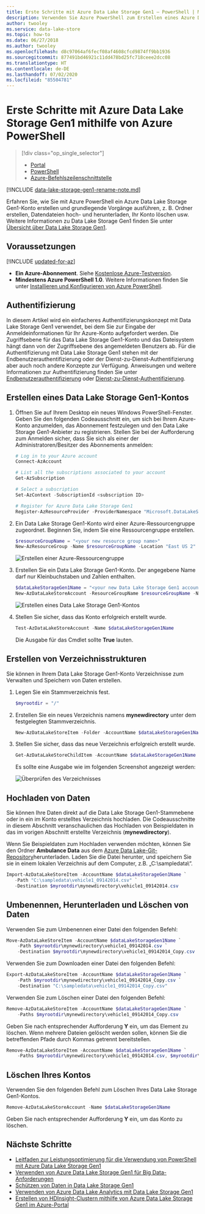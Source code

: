 ```yaml
---
title: Erste Schritte mit Azure Data Lake Storage Gen1 – PowerShell | Microsoft-Dokumentation
description: Verwenden Sie Azure PowerShell zum Erstellen eines Azure Data Lake Storage Gen1-Kontos und zum Ausführen grundlegender Vorgänge.
author: twooley
ms.service: data-lake-store
ms.topic: how-to
ms.date: 06/27/2018
ms.author: twooley
ms.openlocfilehash: d8c97064af6fecf08af4608cfcd9874ff9bb1936
ms.sourcegitcommit: 877491bd46921c11dd478bd25fc718ceee2dcc08
ms.translationtype: HT
ms.contentlocale: de-DE
ms.lasthandoff: 07/02/2020
ms.locfileid: "85504781"
---
```

# <a name="get-started-with-azure-data-lake-storage-gen1-using-azure-powershell"></a>Erste Schritte mit Azure Data Lake Storage Gen1 mithilfe von Azure PowerShell

> [!div class="op_single_selector"]
> * [Portal](data-lake-store-get-started-portal.md)
> * [PowerShell](data-lake-store-get-started-powershell.md)
> * [Azure-Befehlszeilenschnittstelle](data-lake-store-get-started-cli-2.0.md)
>
>

[!INCLUDE [data-lake-storage-gen1-rename-note.md](../../includes/data-lake-storage-gen1-rename-note.md)]

Erfahren Sie, wie Sie mit Azure PowerShell ein Azure Data Lake Storage Gen1-Konto erstellen und grundlegende Vorgänge ausführen, z. B. Ordner erstellen, Datendateien hoch- und herunterladen, Ihr Konto löschen usw. Weitere Informationen zu Data Lake Storage Gen1 finden Sie unter [Übersicht über Data Lake Storage Gen1](data-lake-store-overview.md).

## <a name="prerequisites"></a>Voraussetzungen

[!INCLUDE [updated-for-az](../../includes/updated-for-az.md)]

* **Ein Azure-Abonnement**. Siehe [Kostenlose Azure-Testversion](https://azure.microsoft.com/pricing/free-trial/).
* **Mindestens Azure PowerShell 1.0**. Weitere Informationen finden Sie unter [Installieren und Konfigurieren von Azure PowerShell](/powershell/azure/overview).

## <a name="authentication"></a>Authentifizierung

In diesem Artikel wird ein einfacheres Authentifizierungskonzept mit Data Lake Storage Gen1 verwendet, bei dem Sie zur Eingabe der Anmeldeinformationen für Ihr Azure-Konto aufgefordert werden. Die Zugriffsebene für das Data Lake Storage Gen1-Konto und das Dateisystem hängt dann von der Zugriffsebene des angemeldeten Benutzers ab. Für die Authentifizierung mit Data Lake Storage Gen1 stehen mit der Endbenutzerauthentifizierung oder der Dienst-zu-Dienst-Authentifizierung aber auch noch andere Konzepte zur Verfügung. Anweisungen und weitere Informationen zur Authentifizierung finden Sie unter [Endbenutzerauthentifizierung](data-lake-store-end-user-authenticate-using-active-directory.md) oder [Dienst-zu-Dienst-Authentifizierung](data-lake-store-authenticate-using-active-directory.md).

## <a name="create-a-data-lake-storage-gen1-account"></a>Erstellen eines Data Lake Storage Gen1-Kontos

1. Öffnen Sie auf Ihrem Desktop ein neues Windows PowerShell-Fenster. Geben Sie den folgenden Codeausschnitt ein, um sich bei Ihrem Azure-Konto anzumelden, das Abonnement festzulegen und den Data Lake Storage Gen1-Anbieter zu registrieren. Stellen Sie bei der Aufforderung zum Anmelden sicher, dass Sie sich als einer der Administratoren/Besitzer des Abonnements anmelden:

    ```PowerShell
    # Log in to your Azure account
    Connect-AzAccount

    # List all the subscriptions associated to your account
    Get-AzSubscription

    # Select a subscription
    Set-AzContext -SubscriptionId <subscription ID>

    # Register for Azure Data Lake Storage Gen1
    Register-AzResourceProvider -ProviderNamespace "Microsoft.DataLakeStore"
    ```

1. Ein Data Lake Storage Gen1-Konto wird einer Azure-Ressourcengruppe zugeordnet. Beginnen Sie, indem Sie eine Ressourcengruppe erstellen.

    ```PowerShell
    $resourceGroupName = "<your new resource group name>"
    New-AzResourceGroup -Name $resourceGroupName -Location "East US 2"
    ```

    ![Erstellen einer Azure-Ressourcengruppe](./media/data-lake-store-get-started-powershell/ADL.PS.CreateResourceGroup.png "Erstellen einer Azure-Ressourcengruppe")

1. Erstellen Sie ein Data Lake Storage Gen1-Konto. Der angegebene Name darf nur Kleinbuchstaben und Zahlen enthalten.

    ```PowerShell
    $dataLakeStorageGen1Name = "<your new Data Lake Storage Gen1 account name>"
    New-AzDataLakeStoreAccount -ResourceGroupName $resourceGroupName -Name $dataLakeStorageGen1Name -Location "East US 2"
    ```

    ![Erstellen eines Data Lake Storage Gen1-Kontos](./media/data-lake-store-get-started-powershell/ADL.PS.CreateADLAcc.png "Erstellen eines Data Lake Storage Gen1-Kontos")

1. Stellen Sie sicher, dass das Konto erfolgreich erstellt wurde.

    ```PowerShell
    Test-AzDataLakeStoreAccount -Name $dataLakeStorageGen1Name
    ```

    Die Ausgabe für das Cmdlet sollte **True** lauten.

## <a name="create-directory-structures"></a>Erstellen von Verzeichnisstrukturen

Sie können in Ihrem Data Lake Storage Gen1-Konto Verzeichnisse zum Verwalten und Speichern von Daten erstellen.

1. Legen Sie ein Stammverzeichnis fest.

    ```PowerShell
    $myrootdir = "/"
    ```

1. Erstellen Sie ein neues Verzeichnis namens **mynewdirectory** unter dem festgelegten Stammverzeichnis.

    ```PowerShell
    New-AzDataLakeStoreItem -Folder -AccountName $dataLakeStorageGen1Name -Path $myrootdir/mynewdirectory
    ```

1. Stellen Sie sicher, dass das neue Verzeichnis erfolgreich erstellt wurde.

    ```PowerShell
    Get-AzDataLakeStoreChildItem -AccountName $dataLakeStorageGen1Name -Path $myrootdir
    ```

    Es sollte eine Ausgabe wie im folgenden Screenshot angezeigt werden:

    ![Überprüfen des Verzeichnisses](./media/data-lake-store-get-started-powershell/ADL.PS.Verify.Dir.Creation.png "Überprüfen des Verzeichnisses")

## <a name="upload-data"></a>Hochladen von Daten

Sie können Ihre Daten direkt auf die Data Lake Storage Gen1-Stammebene oder in ein im Konto erstelltes Verzeichnis hochladen. Die Codeausschnitte in diesem Abschnitt veranschaulichen das Hochladen von Beispieldaten in das im vorigen Abschnitt erstellte Verzeichnis (**mynewdirectory**).

Wenn Sie Beispieldaten zum Hochladen verwenden möchten, können Sie den Ordner **Ambulance Data** aus dem [Azure Data Lake-Git-Repository](https://github.com/MicrosoftBigData/usql/tree/master/Examples/Samples/Data/AmbulanceData)herunterladen. Laden Sie die Datei herunter, und speichern Sie sie in einem lokalen Verzeichnis auf dem Computer, z.B. „C:\sampledata\“.

```PowerShell
Import-AzDataLakeStoreItem -AccountName $dataLakeStorageGen1Name `
   -Path "C:\sampledata\vehicle1_09142014.csv" `
   -Destination $myrootdir\mynewdirectory\vehicle1_09142014.csv
```

## <a name="rename-download-and-delete-data"></a>Umbenennen, Herunterladen und Löschen von Daten

Verwenden Sie zum Umbenennen einer Datei den folgenden Befehl:

```PowerShell
Move-AzDataLakeStoreItem -AccountName $dataLakeStorageGen1Name `
    -Path $myrootdir\mynewdirectory\vehicle1_09142014.csv `
    -Destination $myrootdir\mynewdirectory\vehicle1_09142014_Copy.csv
```

Verwenden Sie zum Downloaden einer Datei den folgenden Befehl:

```PowerShell
Export-AzDataLakeStoreItem -AccountName $dataLakeStorageGen1Name `
    -Path $myrootdir\mynewdirectory\vehicle1_09142014_Copy.csv `
    -Destination "C:\sampledata\vehicle1_09142014_Copy.csv"
```

Verwenden Sie zum Löschen einer Datei den folgenden Befehl:

```PowerShell
Remove-AzDataLakeStoreItem -AccountName $dataLakeStorageGen1Name `
    -Paths $myrootdir\mynewdirectory\vehicle1_09142014_Copy.csv
```

Geben Sie nach entsprechender Aufforderung **Y** ein, um das Element zu löschen. Wenn mehrere Dateien gelöscht werden sollen, können Sie die betreffenden Pfade durch Kommas getrennt bereitstellen.

```PowerShell
Remove-AzDataLakeStoreItem -AccountName $dataLakeStorageGen1Name `
    -Paths $myrootdir\mynewdirectory\vehicle1_09142014.csv, $myrootdir\mynewdirectoryvehicle1_09142014_Copy.csv
```

## <a name="delete-your-account"></a>Löschen Ihres Kontos

Verwenden Sie den folgenden Befehl zum Löschen Ihres Data Lake Storage Gen1-Kontos.

```PowerShell
Remove-AzDataLakeStoreAccount -Name $dataLakeStorageGen1Name
```

Geben Sie nach entsprechender Aufforderung **Y** ein, um das Konto zu löschen.

## <a name="next-steps"></a>Nächste Schritte

* [Leitfaden zur Leistungsoptimierung für die Verwendung von PowerShell mit Azure Data Lake Storage Gen1](data-lake-store-performance-tuning-powershell.md)
* [Verwenden von Azure Data Lake Storage Gen1 für Big Data-Anforderungen](data-lake-store-data-scenarios.md)
* [Schützen von Daten in Data Lake Storage Gen1](data-lake-store-secure-data.md)
* [Verwenden von Azure Data Lake Analytics mit Data Lake Storage Gen1](../data-lake-analytics/data-lake-analytics-get-started-portal.md)
* [Erstellen von HDInsight-Clustern mithilfe von Azure Data Lake Storage Gen1 im Azure-Portal](data-lake-store-hdinsight-hadoop-use-portal.md)
